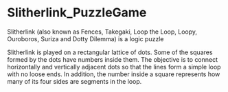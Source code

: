 # Slitherlink_PuzzleGame

Slitherlink (also known as Fences, Takegaki, Loop the Loop, Loopy, Ouroboros, Suriza and Dotty Dilemma) is a logic puzzle

Slitherlink is played on a rectangular lattice of dots. Some of the squares formed by the dots have numbers inside them.
The objective is to connect horizontally and vertically adjacent dots so that the lines form a simple loop with no loose ends.
In addition, the number inside a square represents how many of its four sides are segments in the loop.
